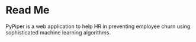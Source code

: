 <h1> Read Me </h1>

PyPiper is a web application to help HR in preventing employee churn using sophisticated machine learning algorithms.